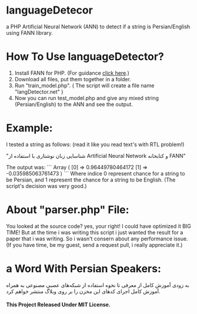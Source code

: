 # languageDetecor
a PHP Artificial Neural Network (ANN) to detect if a string is Persian/English using FANN library.

# How To Use languageDetector?
1. Install FANN for PHP. (For guidance <a href="http://php.net/manual/en/fann.installation.php">click here</a>.)
2. Download all files, put them together in a folder.
3. Run "train_model.php". ( The script will create a file name "langDetector.net" )
4. Now you can run test_model.php and give any mixed string (Persian/English) to the ANN and see the output.

# Example:
I tested a string as follows: (read it like you read text's with RTL problem!)
<p>"شناسایی زبان نوشتاری با استفاده از Artificial Neural Network و کتابخانه FANN"</p>
The output was:
```
Array ( [0] => 0.96449780464172 [1] => -0.035985063761473 )
```
Where indice 0 represent chance for a string to be Persian, and 1 represent the chance for a string to be English. (The script's decision was very good.)

# About "parser.php" File:
You looked at the source code? yes, your right! I could have optimized it BIG TIME! But at the time i was writing this script i just wanted the result for a paper that i was writing. So i wasn't consern about any performance issue. (If you have time, be my guest, send a request pull, i really appreciate it.)

# a Word With Persian Speakers:
به زودی آموزش کامل از معرفی تا نحوه استفاده از شبکه‌های عصبی مصنوعی به همراه آموزش کامل اجرای کدهای این مخزن را بر روی وبلاگ منتشر خواهم کرد.

#### This Project Released Under MIT License.
